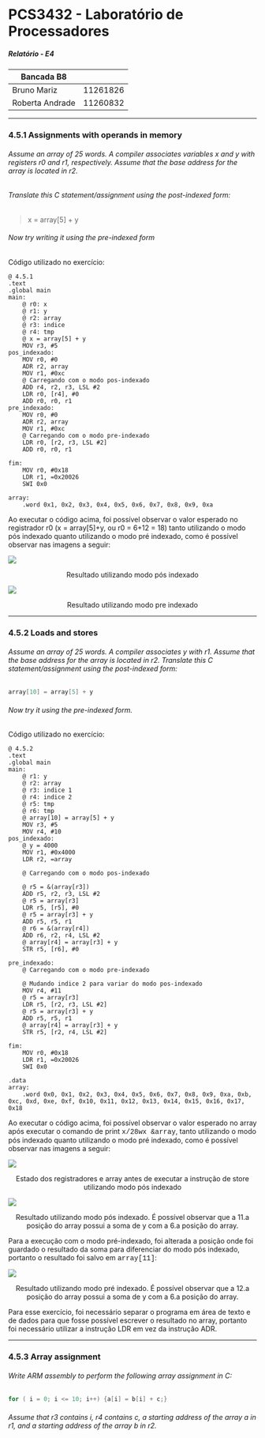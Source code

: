 # PCS3432 - Laboratório de Processadores

##### Relatório - E4

| Bancada B8      |          |
| --------------- | -------- |
| Bruno Mariz     | 11261826 |
| Roberta Andrade | 11260832 |

---

### 4.5.1 Assignments with operands in memory

###### Assume an array of 25 words. A compiler associates variables x and y with registers r0 and r1, respectively. Assume that the base address for the array is located in r2.

###### Translate this C statement/assignment using the post-indexed form:

> x = array[5] + y

###### Now try writing it using the pre-indexed form

Código utilizado no exercício:

```assembly
@ 4.5.1
.text
.global main
main:
    @ r0: x
    @ r1: y
    @ r2: array
    @ r3: indice
    @ r4: tmp
    @ x = array[5] + y
    MOV r3, #5
pos_indexado:
    MOV r0, #0
    ADR r2, array
    MOV r1, #0xc
    @ Carregando com o modo pos-indexado
    ADD r4, r2, r3, LSL #2
    LDR r0, [r4], #0
    ADD r0, r0, r1
pre_indexado:
    MOV r0, #0
    ADR r2, array
    MOV r1, #0xc
    @ Carregando com o modo pre-indexado
    LDR r0, [r2, r3, LSL #2]
    ADD r0, r0, r1

fim:
    MOV	r0, #0x18
	LDR	r1, =0x20026
	SWI	0x0

array:
    .word 0x1, 0x2, 0x3, 0x4, 0x5, 0x6, 0x7, 0x8, 0x9, 0xa

```

Ao executar o código acima, foi possível observar o valor esperado no registrador r0 (x = array[5]+y, ou r0 = 6+12 = 18) tanto utilizando o modo pós indexado quanto utilizando o modo pré indexado, como é possível observar nas imagens a seguir:

![](img/4-5-1-pos.png)

<p style="text-align:center;">Resultado utilizando modo pós indexado</p>

![](img/4-5-1-pre.png)

<p style="text-align:center;">Resultado utilizando modo pre indexado</p>

---

### 4.5.2 Loads and stores

###### Assume an array of 25 words. A compiler associates y with r1. Assume that the base address for the array is located in r2. Translate this C statement/assignment using the post-indexed form:

```c
array[10] = array[5] + y
```

###### Now try it using the pre-indexed form.

Código utilizado no exercício:

```assembly
@ 4.5.2
.text
.global main
main:
    @ r1: y
    @ r2: array
    @ r3: indice 1
    @ r4: indice 2
    @ r5: tmp
    @ r6: tmp
    @ array[10] = array[5] + y
    MOV r3, #5
    MOV r4, #10
pos_indexado:
    @ y = 4000
    MOV r1, #0x4000
    LDR r2, =array

    @ Carregando com o modo pos-indexado

    @ r5 = &(array[r3])
    ADD r5, r2, r3, LSL #2
    @ r5 = array[r3]
    LDR r5, [r5], #0
    @ r5 = array[r3] + y
    ADD r5, r5, r1
    @ r6 = &(array[r4])
    ADD r6, r2, r4, LSL #2
    @ array[r4] = array[r3] + y
    STR r5, [r6], #0

pre_indexado:
    @ Carregando com o modo pre-indexado

    @ Mudando indice 2 para variar do modo pos-indexado
    MOV r4, #11
    @ r5 = array[r3]
    LDR r5, [r2, r3, LSL #2]
    @ r5 = array[r3] + y
    ADD r5, r5, r1
    @ array[r4] = array[r3] + y
    STR r5, [r2, r4, LSL #2]

fim:
    MOV	r0, #0x18
	LDR	r1, =0x20026
	SWI	0x0

.data
array:
    .word 0x0, 0x1, 0x2, 0x3, 0x4, 0x5, 0x6, 0x7, 0x8, 0x9, 0xa, 0xb, 0xc, 0xd, 0xe, 0xf, 0x10, 0x11, 0x12, 0x13, 0x14, 0x15, 0x16, 0x17, 0x18

```

Ao executar o código acima, foi possível observar o valor esperado no array após executar o comando de print <span style="font-family: Courier New, Courier">x/28wx &array</span>, tanto utilizando o modo pós indexado quanto utilizando o modo pré indexado, como é possível observar nas imagens a seguir:

![](img/4-5-2-pos-antes.png)

<p style="text-align:center;">Estado dos registradores e array antes de executar a instrução de store utilizando modo pós indexado</p>

![](img/4-5-2-pos.png)

<p style="text-align:center;">Resultado utilizando modo pós indexado. É possível observar que a 11.a posição do array possui a soma de y com a 6.a posição do array.</p>

Para a execução com o modo pré-indexado, foi alterada a posição onde foi guardado o resultado da soma para diferenciar do modo pós indexado, portanto o resultado foi salvo em <span style='font-family: Courier New, Courier'>array[11]</span>:

![](img/4-5-2-pre.png)

<p style="text-align:center;">Resultado utilizando modo pré indexado. É possível observar que a 12.a posição do array possui a soma de y com a 6.a posição do array.</p>

Para esse exercício, foi necessário separar o programa em área de texto e de dados para que fosse possível escrever o resultado no array, portanto foi necessário utilizar a instrução LDR em vez da instrução ADR.

---

### 4.5.3 Array assignment

###### Write ARM assembly to perform the following array assignment in C:

```c
for ( i = 0; i <= 10; i++) {a[i] = b[i] + c;}
```

###### Assume that r3 contains i, r4 contains c, a starting address of the array a in r1, and a starting address of the array b in r2.

